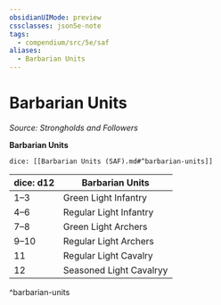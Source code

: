 ```yaml
---
obsidianUIMode: preview
cssclasses: json5e-note
tags:
  - compendium/src/5e/saf
aliases:
  - Barbarian Units
---
```

# Barbarian Units
*Source: Strongholds and Followers* 

**Barbarian Units**

`dice: [[Barbarian Units (SAF).md#^barbarian-units]]`

| dice: d12 | Barbarian Units |
|-----------|-----------------|
| 1–3 | Green Light Infantry |
| 4–6 | Regular Light Infantry |
| 7–8 | Green Light Archers |
| 9–10 | Regular Light Archers |
| 11 | Regular Light Cavalry |
| 12 | Seasoned Light Cavalryy |
^barbarian-units
